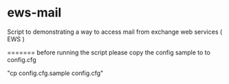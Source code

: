 ews-mail
========

Script to demonstrating a way to access mail from exchange web services ( EWS ) 


=======
 before running the script please copy the config sample to to config.cfg 
 
  "cp config.cfg.sample config.cfg" 

